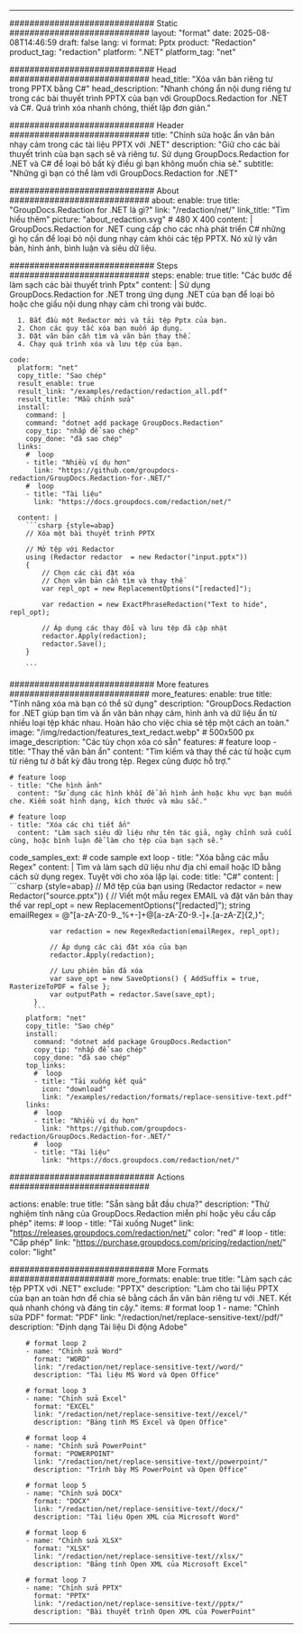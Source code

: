 
---
############################# Static ############################
layout: "format"
date:  2025-08-08T14:46:59
draft: false
lang: vi
format: Pptx
product: "Redaction"
product_tag: "redaction"
platform: ".NET"
platform_tag: "net"

############################# Head ############################
head_title: "Xóa văn bản riêng tư trong PPTX bằng C#"
head_description: "Nhanh chóng ẩn nội dung riêng tư trong các bài thuyết trình PPTX của bạn với GroupDocs.Redaction for .NET và C#. Quá trình xóa nhanh chóng, thiết lập đơn giản."

############################# Header ############################
title: "Chỉnh sửa hoặc ẩn văn bản nhạy cảm trong các tài liệu PPTX với .NET" 
description: "Giữ cho các bài thuyết trình của bạn sạch sẽ và riêng tư. Sử dụng GroupDocs.Redaction for .NET và C# để loại bỏ bất kỳ điều gì bạn không muốn chia sẻ."
subtitle: "Những gì bạn có thể làm với GroupDocs.Redaction for .NET" 

############################# About ############################
about:
    enable: true
    title: "GroupDocs.Redaction for .NET là gì?"
    link: "/redaction/net/"
    link_title: "Tìm hiểu thêm"
    picture: "about_redaction.svg" # 480 X 400
    content: |
       GroupDocs.Redaction for .NET cung cấp cho các nhà phát triển C# những gì họ cần để loại bỏ nội dung nhạy cảm khỏi các tệp PPTX. Nó xử lý văn bản, hình ảnh, bình luận và siêu dữ liệu.

############################# Steps ############################
steps:
    enable: true
    title: "Các bước để làm sạch các bài thuyết trình Pptx"
    content: |
      Sử dụng GroupDocs.Redaction for .NET trong ứng dụng .NET của bạn để loại bỏ hoặc che giấu nội dung nhạy cảm chỉ trong vài bước.
      
      1. Bắt đầu một Redactor mới và tải tệp Pptx của bạn.
      2. Chọn các quy tắc xóa bạn muốn áp dụng.
      3. Đặt văn bản cần tìm và văn bản thay thế.
      4. Chạy quá trình xóa và lưu tệp của bạn.
   
    code:
      platform: "net"
      copy_title: "Sao chép"
      result_enable: true
      result_link: "/examples/redaction/redaction_all.pdf"
      result_title: "Mẫu chỉnh sửa"
      install:
        command: |
        command: "dotnet add package GroupDocs.Redaction"
        copy_tip: "nhấp để sao chép"
        copy_done: "đã sao chép"
      links:
        #  loop
        - title: "Nhiều ví dụ hơn"
          link: "https://github.com/groupdocs-redaction/GroupDocs.Redaction-for-.NET/"
        #  loop
        - title: "Tài liệu"
          link: "https://docs.groupdocs.com/redaction/net/"
          
      content: |
        ```csharp {style=abap}
        // Xóa một bài thuyết trình PPTX

        // Mở tệp với Redactor
        using (Redactor redactor  = new Redactor("input.pptx"))
        {
            // Chọn các cài đặt xóa
            // Chọn văn bản cần tìm và thay thế
            var repl_opt = new ReplacementOptions("[redacted]");
            
            var redaction = new ExactPhraseRedaction("Text to hide", repl_opt);

            // Áp dụng các thay đổi và lưu tệp đã cập nhật
            redactor.Apply(redaction);
            redactor.Save();
        }
        
        ```            


############################# More features ############################
more_features:
  enable: true
  title: "Tính năng xóa mà bạn có thể sử dụng"
  description: "GroupDocs.Redaction for .NET giúp bạn tìm và ẩn văn bản nhạy cảm, hình ảnh và dữ liệu ẩn từ nhiều loại tệp khác nhau. Hoàn hảo cho việc chia sẻ tệp một cách an toàn."
  image: "/img/redaction/features_text_redact.webp" # 500x500 px
  image_description: "Các tùy chọn xóa có sẵn"
  features:
    # feature loop
    - title: "Thay thế văn bản ẩn"
      content: "Tìm kiếm và thay thế các từ hoặc cụm từ riêng tư ở bất kỳ đâu trong tệp. Regex cũng được hỗ trợ."

    # feature loop
    - title: "Che hình ảnh"
      content: "Sử dụng các hình khối để ẩn hình ảnh hoặc khu vực bạn muốn che. Kiểm soát hình dạng, kích thước và màu sắc."

    # feature loop
    - title: "Xóa các chi tiết ẩn"
      content: "Làm sạch siêu dữ liệu như tên tác giả, ngày chỉnh sửa cuối cùng, hoặc bình luận để làm cho tệp của bạn sạch sẽ."
      
  code_samples_ext:
    # code sample ext loop
    - title: "Xóa bằng các mẫu Regex"
      content: |
        Tìm và làm sạch dữ liệu như địa chỉ email hoặc ID bằng cách sử dụng regex. Tuyệt vời cho xóa lặp lại.
      code:
        title: "C#"
        content: |
          ```csharp {style=abap}
          //  Mở tệp của bạn
          using (Redactor redactor  = new Redactor("source.pptx"))
          {
              // Viết một mẫu regex EMAIL và đặt văn bản thay thế
              var repl_opt = new ReplacementOptions("[redacted]");
              string emailRegex = @"[a-zA-Z0-9._%+-]+@[a-zA-Z0-9.-]+\.[a-zA-Z]{2,}";

              var redaction = new RegexRedaction(emailRegex, repl_opt);

              // Áp dụng các cài đặt xóa của bạn
              redactor.Apply(redaction);

              // Lưu phiên bản đã xóa
              var save_opt = new SaveOptions() { AddSuffix = true, RasterizeToPDF = false };
              var outputPath = redactor.Save(save_opt);
          }
          ```
        platform: "net"
        copy_title: "Sao chép"
        install:
          command: "dotnet add package GroupDocs.Redaction"
          copy_tip: "nhấp để sao chép"
          copy_done: "đã sao chép"
        top_links:
          #  loop
          - title: "Tải xuống kết quả"
            icon: "download"
            link: "/examples/redaction/formats/replace-sensitive-text.pdf"
        links:
          #  loop
          - title: "Nhiều ví dụ hơn"
            link: "https://github.com/groupdocs-redaction/GroupDocs.Redaction-for-.NET/"
          #  loop
          - title: "Tài liệu"
            link: "https://docs.groupdocs.com/redaction/net/"


############################# Actions ############################

actions:
  enable: true
  title: "Sẵn sàng bắt đầu chưa?"
  description: "Thử nghiệm tính năng của GroupDocs.Redaction miễn phí hoặc yêu cầu cấp phép"
  items:
    #  loop
    - title: "Tải xuống Nuget"
      link: "https://releases.groupdocs.com/redaction/net/"
      color: "red"
        #  loop
    - title: "Cấp phép"
      link: "https://purchase.groupdocs.com/pricing/redaction/net/"
      color: "light"


############################# More Formats #####################
more_formats:
    enable: true
    title: "Làm sạch các tệp PPTX với .NET"
    exclude: "PPTX"
    description: "Làm cho tài liệu PPTX của bạn an toàn hơn để chia sẻ bằng cách ẩn văn bản riêng tư với .NET. Kết quả nhanh chóng và đáng tin cậy."
    items: 
        # format loop 1
        - name: "Chỉnh sửa PDF"
          format: "PDF"
          link: "/redaction/net/replace-sensitive-text//pdf/"
          description: "Định dạng Tài liệu Di động Adobe"

        # format loop 2
        - name: "Chỉnh sửa Word"
          format: "WORD"
          link: "/redaction/net/replace-sensitive-text//word/"
          description: "Tài liệu MS Word và Open Office"
          
        # format loop 3
        - name: "Chỉnh sửa Excel"
          format: "EXCEL"
          link: "/redaction/net/replace-sensitive-text//excel/"
          description: "Bảng tính MS Excel và Open Office"

        # format loop 4
        - name: "Chỉnh sửa PowerPoint"
          format: "POWERPOINT"
          link: "/redaction/net/replace-sensitive-text//powerpoint/"
          description: "Trình bày MS PowerPoint và Open Office"

        # format loop 5
        - name: "Chỉnh sửa DOCX"
          format: "DOCX"
          link: "/redaction/net/replace-sensitive-text//docx/"
          description: "Tài liệu Open XML của Microsoft Word"
          
        # format loop 6
        - name: "Chỉnh sửa XLSX"
          format: "XLSX"
          link: "/redaction/net/replace-sensitive-text//xlsx/"
          description: "Bảng tính Open XML của Microsoft Excel"
          
        # format loop 7
        - name: "Chỉnh sửa PPTX"
          format: "PPTX"
          link: "/redaction/net/replace-sensitive-text//pptx/"
          description: "Bài thuyết trình Open XML của PowerPoint"


---